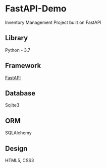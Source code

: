 # FastAPI-Demo
Inventory Management Project built on FastAPI

## Library
Python - 3.7

## Framework
[FastAPI](https://fastapi.tiangolo.com/)

## Database 
Sqlite3

## ORM
SQLAlchemy

## Design 
HTML5, CSS3
